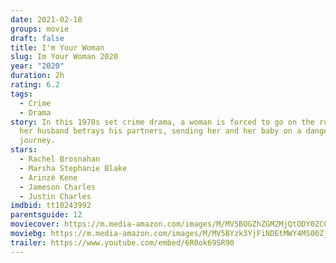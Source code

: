 ```yaml
---
date: 2021-02-18
groups: movie
draft: false
title: I'm Your Woman
slug: Im Your Woman 2020
year: "2020"
duration: 2h
rating: 6.2
tags:
  - Crime
  - Drama
story: In this 1970s set crime drama, a woman is forced to go on the run after
  her husband betrays his partners, sending her and her baby on a dangerous
  journey.
stars:
  - Rachel Brosnahan
  - Marsha Stephanie Blake
  - Arinzé Kene
  - Jameson Charles
  - Justin Charles
imdbid: tt10243992
parentsguide: 12
moviecover: https://m.media-amazon.com/images/M/MV5BOGZhZGM2MjQtODY0ZC00ZmRkLThjOGQtOTAwMGFkYTY5ZmZlXkEyXkFqcGdeQXVyMTEyMjM2NDc2._V1_FMjpg_UY864_.jpg
moviebg: https://m.media-amazon.com/images/M/MV5BYzk3YjFiNDEtMWY4MS00Zjg5LTkyMTctOTk2YzZhN2ZjYjAyXkEyXkFqcGdeQXVyOTc1NTI0MDY@._V1_FMjpg_UX1280_.jpg
trailer: https://www.youtube.com/embed/6R0ok69SR90
---
```

